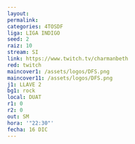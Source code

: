 ```yaml
---
layout: 
permalink: 
categories: 4TOSDF
liga: LIGA INDIGO
seed: 2
raiz: 10
stream: SI
link: https://www.twitch.tv/charmanbeth
red: twitch
maincover1: /assets/logos/DFS.png
maincover11: /assets/logos/DFS.png
j1: LLAVE 2
bg1: rock
local: DUAT
r1: 0
r2: 0
out: SM
hora: '"22:30"'
fecha: 16 DIC
---
```

